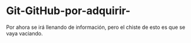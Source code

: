 # Git-GitHub-por-adquirir-
Por ahora se irá llenando de información, pero el chiste de esto es que se vaya vaciando. 
